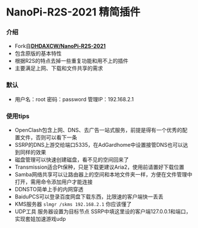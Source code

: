 # NanoPi-R2S-2021 精简插件

### 介绍
- Fork自[**DHDAXCW/NanoPi-R2S-2021**](https://github.com/DHDAXCW/NanoPi-R2S-2021)
- 包含原版的基本特性
- 根据R2S的特点去掉一些重复功能和用不上的插件
- 主要满足上网、下载和文件共享的需求
### 默认
- 用户名：root 密码：password 管理IP：192.168.2.1
### 使用tips
- OpenClash包含上网、DNS、去广告一站式服务，前提是得有一个优秀的配置文件，否则可以看下一条
- SSRP的DNS上游交给端口5335，在AdGardhome中设置接管DNS也可以达到同样的效果
- 磁盘管理可以快速创建磁盘，看不见的空间回来了
- Transmission适合Pt保种，只是下载更建议Aria2，使用前请置好下载位置
- Samba网络共享可以让路由器上的空间和本地文件夹一样，方便在文件管理中打开，需用命令添加用户才能连接
- DDNSTO简单上手的内网穿透
- BaiduPCS可以登录百度网盘下载东西，比限速的客户端快一丢丢
- KMS服务器 `slmgr /skms 192.168.2.1` 你应该懂了
- UDP工具 服务器设置为目标节点 SSRP中填这里设的客户端127.0.0.1和端口，实现套娃加速游戏udp
